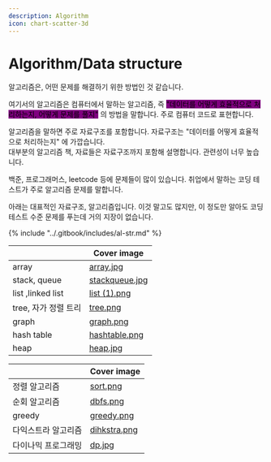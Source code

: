 ```yaml
---
description: Algorithm
icon: chart-scatter-3d
---
```


# Algorithm/Data structure

알고리즘은, 어떤 문제를 해결하기 위한 방법인 것 같습니다.

여기서의 알고리즘은 컴퓨터에서 말하는 알고리즘, 즉 <mark style="background-color:purple;">"데이터를 어떻게 효율적으로 처리하는지, 어떻게 문제를 풀지"</mark> 의 방법을 말합니다. 주로 컴퓨터 코드로 표현합니다.

알고리즘을 말하면 주로 자료구조를 포함합니다. 자료구조는 "데이터를 어떻게 효율적으로 처리하는지" 에 가깝습니다.\
대부분의 알고리즘 책, 자료들은 자료구조까지 포함해 설명합니다. 관련성이 너무 높습니다.

백준, 프로그래머스, leetcode 등에 문제들이 많이 있습니다. 취업에서 말하는 코딩 테스트가 주로 알고리즘 문제를 말합니다.

아래는 대표적인 자료구조, 알고리즘입니다. 이것 말고도 많지만, 이 정도만 알아도 코딩 테스트 수준 문제를 푸는데 거의 지장이 없습니다.

{% include "../.gitbook/includes/al-str.md" %}

<table data-view="cards"><thead><tr><th></th><th data-hidden data-card-cover data-type="image">Cover image</th></tr></thead><tbody><tr><td>array</td><td><a href="../.gitbook/assets/array.jpg">array.jpg</a></td></tr><tr><td>stack, queue</td><td><a href="../.gitbook/assets/stackqueue.jpg">stackqueue.jpg</a></td></tr><tr><td>list ,linked list</td><td><a href="../.gitbook/assets/list (1).png">list (1).png</a></td></tr><tr><td>tree, 자가 정렬 트리</td><td><a href="../.gitbook/assets/tree.png">tree.png</a></td></tr><tr><td>graph</td><td><a href="../.gitbook/assets/graph.png">graph.png</a></td></tr><tr><td>hash table</td><td><a href="../.gitbook/assets/hashtable.png">hashtable.png</a></td></tr><tr><td>heap</td><td><a href="../.gitbook/assets/heap.jpg">heap.jpg</a></td></tr></tbody></table>

<table data-view="cards"><thead><tr><th></th><th data-hidden data-card-cover data-type="image">Cover image</th></tr></thead><tbody><tr><td>정렬 알고리즘</td><td><a href="../.gitbook/assets/sort.png">sort.png</a></td></tr><tr><td>순회 알고리즘</td><td><a href="../.gitbook/assets/dbfs.png">dbfs.png</a></td></tr><tr><td>greedy</td><td><a href="../.gitbook/assets/greedy.png">greedy.png</a></td></tr><tr><td>다익스트라 알고리즘</td><td><a href="../.gitbook/assets/dihkstra.png">dihkstra.png</a></td></tr><tr><td>다이나믹 프로그래밍</td><td><a href="../.gitbook/assets/dp.jpg">dp.jpg</a></td></tr></tbody></table>
